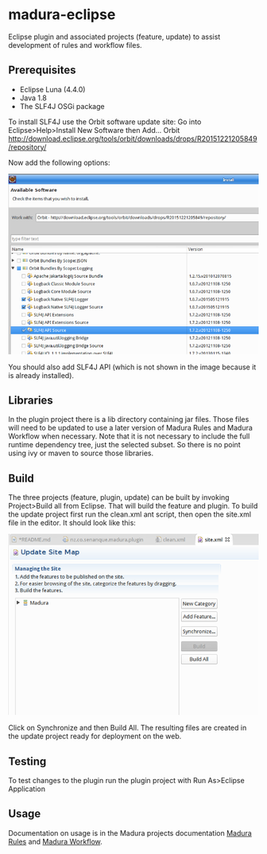 madura-eclipse
==

Eclipse plugin and associated projects (feature, update) to assist development of rules and workflow files.

Prerequisites
--
 
 * Eclipse Luna (4.4.0)
 * Java 1.8
 * The SLF4J OSGi package
 
To install SLF4J use the Orbit software update site:
Go into Eclipse>Help>Install New Software then Add...
Orbit
http://download.eclipse.org/tools/orbit/downloads/drops/R20151221205849/repository/

Now add the following options:

![Logging Options](InstallingLogging.png)

You should also add SLF4J API (which is not shown in the image because it is already installed).

Libraries
--

In the plugin project there is a lib directory containing jar files.
Those files will need to be updated to use a later version of Madura Rules and Madura Workflow when necessary.
Note that it is not necessary to include the full runtime dependency tree, just the selected subset. So there is no point using ivy or maven to source those libraries.

Build
--

The three projects (feature, plugin, update) can be built by invoking Project>Build all from Eclipse.
That will build the feature and plugin. To build the update project first run the clean.xml ant script, then open the
site.xml file in the editor. It should look like this:

![Update Site Map](UpdateSiteMap.png)

Click on Synchronize and then Build All.
The resulting files are created in the update project ready for deployment on the web.

Testing
--

To test changes to the plugin run the plugin project with Run As>Eclipse Application

Usage
--

Documentation on usage is in the Madura projects documentation [Madura Rules](http://www.madurasoftware.com/madura-rules.pdf) and [Madura Workflow](http://www.madurasoftware.com/madura-workflow.pdf).
